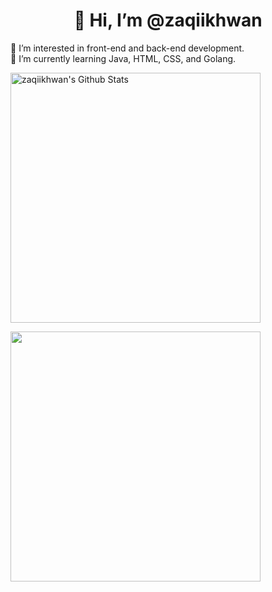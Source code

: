 <strong><h1><center> 👋 Hi, I’m @zaqiikhwan </center></h1></strong>
👀 I’m interested in front-end and back-end development.
<br>
🌱 I’m currently learning Java, HTML, CSS, and Golang.
<!-- - 💞️ I’m looking to collaborate on ...
- 📫 How to reach me ... -->
<img alt="zaqiikhwan's Github Stats" src="https://github-readme-stats.vercel.app/api?username=zaqiikhwan&amp;show_icons=true&amp;count_private=true&amp;theme=react&amp;hide_border=true&amp;bg_color=1d2a3a" style="width: 400px">
<p align="left" ><img src="https://github-readme-stats.vercel.app/api?username=zaqiikhwan&count_private=true&show_icons=true&&theme=react&include_all_commits=true" width="400"></p>

<!---
zaqiikhwan/zaqiikhwan is a ✨ special ✨ repository because its `README.md` (this file) appears on your GitHub profile.
You can click the Preview link to take a look at your changes.
--->
